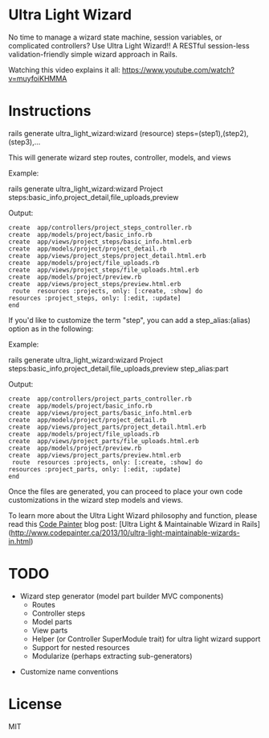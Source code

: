 Ultra Light Wizard
==================

No time to manage a wizard state machine, session variables, or complicated controllers? Use Ultra Light Wizard!! A RESTful session-less validation-friendly simple wizard approach in Rails.

Watching this video explains it all:
https://www.youtube.com/watch?v=muyfoiKHMMA

Instructions
============

rails generate ultra_light_wizard:wizard (resource) steps=(step1),(step2),(step3),...

This will generate wizard step routes, controller, models, and views

Example:

rails generate ultra_light_wizard:wizard Project steps:basic_info,project_detail,file_uploads,preview

Output:

```
create  app/controllers/project_steps_controller.rb
create  app/models/project/basic_info.rb
create  app/views/project_steps/basic_info.html.erb
create  app/models/project/project_detail.rb
create  app/views/project_steps/project_detail.html.erb
create  app/models/project/file_uploads.rb
create  app/views/project_steps/file_uploads.html.erb
create  app/models/project/preview.rb
create  app/views/project_steps/preview.html.erb
 route  resources :projects, only: [:create, :show] do
resources :project_steps, only: [:edit, :update]
end
```

If you'd like to customize the term "step", you can add a step_alias:(alias) option as in the following:

Example:

rails generate ultra_light_wizard:wizard Project steps:basic_info,project_detail,file_uploads,preview step_alias:part

Output:

```
create  app/controllers/project_parts_controller.rb
create  app/models/project/basic_info.rb
create  app/views/project_parts/basic_info.html.erb
create  app/models/project/project_detail.rb
create  app/views/project_parts/project_detail.html.erb
create  app/models/project/file_uploads.rb
create  app/views/project_parts/file_uploads.html.erb
create  app/models/project/preview.rb
create  app/views/project_parts/preview.html.erb
 route  resources :projects, only: [:create, :show] do
resources :project_parts, only: [:edit, :update]
end
```

Once the files are generated, you can proceed to place your own code customizations in the wizard step models and views.

To learn more about the Ultra Light Wizard philosophy and function, please read this [Code Painter](http://www.codepainter.ca) blog post: [Ultra Light & Maintainable Wizard in Rails] (http://www.codepainter.ca/2013/10/ultra-light-maintainable-wizards-in.html)

TODO
====

- Wizard step generator (model part builder MVC components)
  + Routes
  + Controller steps
  + Model parts
  + View parts
  - Helper (or Controller SuperModule trait) for ultra light wizard support
  - Support for nested resources
  - Modularize (perhaps extracting sub-generators)
+ Customize name conventions

License
=======

MIT
